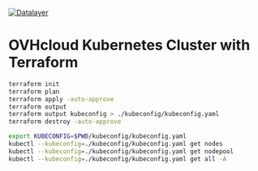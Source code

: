 [![Datalayer](https://assets.datalayer.tech/datalayer-25.svg)](https://datalayer.io)

# OVHcloud Kubernetes Cluster with Terraform

```bash
terraform init
terraform plan
terraform apply -auto-approve
terraform output
terraform output kubeconfig > ./kubeconfig/kubeconfig.yaml
terraform destroy -auto-approve
```

```bash
export KUBECONFIG=$PWD/kubeconfig/kubeconfig.yaml
kubectl --kubeconfig=./kubeconfig/kubeconfig.yaml get nodes
kubectl --kubeconfig=./kubeconfig/kubeconfig.yaml get nodepool
kubectl --kubeconfig=./kubeconfig/kubeconfig.yaml get all -A
```
